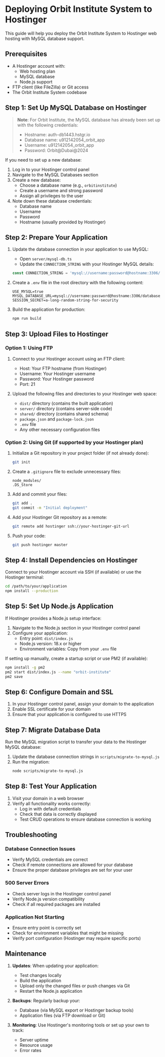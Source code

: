 # Deploying Orbit Institute System to Hostinger

This guide will help you deploy the Orbit Institute System to Hostinger web hosting with MySQL database support.

## Prerequisites

- A Hostinger account with:
  - Web hosting plan
  - MySQL database
  - Node.js support
- FTP client (like FileZilla) or Git access
- The Orbit Institute System codebase

## Step 1: Set Up MySQL Database on Hostinger

> **Note**: For Orbit Institute, the MySQL database has already been set up with the following credentials:
> - Hostname: auth-db1443.hstgr.io
> - Database name: u912142054_orbit_app
> - Username: u912142054_orbit_app
> - Password: Orbit@Dubai@2024

If you need to set up a new database:

1. Log in to your Hostinger control panel
2. Navigate to the MySQL Databases section
3. Create a new database:
   - Choose a database name (e.g., `orbitinstitute`)
   - Create a username and strong password
   - Assign all privileges to the user
4. Note down these database credentials:
   - Database name
   - Username
   - Password
   - Hostname (usually provided by Hostinger)

## Step 2: Prepare Your Application

1. Update the database connection in your application to use MySQL:
   - Open `server/mysql-db.ts`
   - Update the `CONNECTION_STRING` with your Hostinger MySQL details:
   ```typescript
   const CONNECTION_STRING = 'mysql://username:password@hostname:3306/database_name';
   ```

2. Create a `.env` file in the root directory with the following content:
   ```
   USE_MYSQL=true
   MYSQL_DATABASE_URL=mysql://username:password@hostname:3306/database_name
   SESSION_SECRET=a-long-random-string-for-security
   ```

3. Build the application for production:
   ```bash
   npm run build
   ```

## Step 3: Upload Files to Hostinger

### Option 1: Using FTP

1. Connect to your Hostinger account using an FTP client:
   - Host: Your FTP hostname (from Hostinger)
   - Username: Your Hostinger username
   - Password: Your Hostinger password
   - Port: 21

2. Upload the following files and directories to your Hostinger web space:
   - `dist/` directory (contains the built application)
   - `server/` directory (contains server-side code)
   - `shared/` directory (contains shared schema)
   - `package.json` and `package-lock.json`
   - `.env` file
   - Any other necessary configuration files

### Option 2: Using Git (if supported by your Hostinger plan)

1. Initialize a Git repository in your project folder (if not already done):
   ```bash
   git init
   ```

2. Create a `.gitignore` file to exclude unnecessary files:
   ```
   node_modules/
   .DS_Store
   ```

3. Add and commit your files:
   ```bash
   git add .
   git commit -m "Initial deployment"
   ```

4. Add your Hostinger Git repository as a remote:
   ```bash
   git remote add hostinger ssh://your-hostinger-git-url
   ```

5. Push your code:
   ```bash
   git push hostinger master
   ```

## Step 4: Install Dependencies on Hostinger

Connect to your Hostinger account via SSH (if available) or use the Hostinger terminal:

```bash
cd /path/to/your/application
npm install --production
```

## Step 5: Set Up Node.js Application

If Hostinger provides a Node.js setup interface:

1. Navigate to the Node.js section in your Hostinger control panel
2. Configure your application:
   - Entry point: `dist/index.js`
   - Node.js version: 18.x or higher
   - Environment variables: Copy from your `.env` file

If setting up manually, create a startup script or use PM2 (if available):

```bash
npm install -g pm2
pm2 start dist/index.js --name "orbit-institute"
pm2 save
```

## Step 6: Configure Domain and SSL

1. In your Hostinger control panel, assign your domain to the application
2. Enable SSL certificate for your domain
3. Ensure that your application is configured to use HTTPS

## Step 7: Migrate Database Data

Run the MySQL migration script to transfer your data to the Hostinger MySQL database:

1. Update the database connection strings in `scripts/migrate-to-mysql.js`
2. Run the migration:
   ```bash
   node scripts/migrate-to-mysql.js
   ```

## Step 8: Test Your Application

1. Visit your domain in a web browser
2. Verify all functionality works correctly:
   - Log in with default credentials
   - Check that data is correctly displayed
   - Test CRUD operations to ensure database connection is working

## Troubleshooting

### Database Connection Issues
- Verify MySQL credentials are correct
- Check if remote connections are allowed for your database
- Ensure the proper database privileges are set for your user

### 500 Server Errors
- Check server logs in the Hostinger control panel
- Verify Node.js version compatibility
- Check if all required packages are installed

### Application Not Starting
- Ensure entry point is correctly set
- Check for environment variables that might be missing
- Verify port configuration (Hostinger may require specific ports)

## Maintenance

1. **Updates**: When updating your application:
   - Test changes locally
   - Build the application
   - Upload only the changed files or push changes via Git
   - Restart the Node.js application

2. **Backups**: Regularly backup your:
   - Database (via MySQL export or Hostinger backup tools)
   - Application files (via FTP download or Git)

3. **Monitoring**: Use Hostinger's monitoring tools or set up your own to track:
   - Server uptime
   - Resource usage
   - Error rates